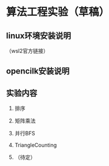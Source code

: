 # 算法工程实验（草稿）

## linux环境安装说明
（wsl2官方链接）

## opencilk安装说明

## 实验内容

1. 排序

2. 矩阵乘法

3. 并行BFS

4. TriangleCounting

5. （待定）